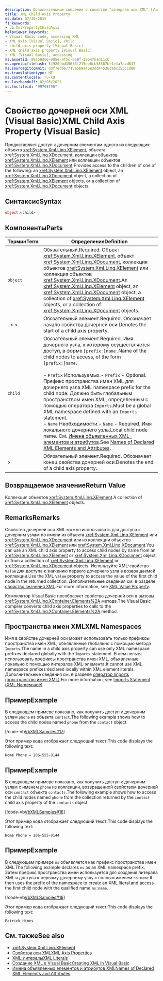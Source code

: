 ```yaml
---
description: Дополнительные сведения о свойстве "дочерняя ось XML" (Visual Basic)
title: XML Child Axis Property
ms.date: 07/20/2015
f1_keywords:
- vb.XmlPropertyChildAxis
helpviewer_keywords:
- Visual Basic code, accessing XML
- XML axis [Visual Basic], child
- child axis property [Visual Basic]
- XML child axis property [Visual Basic]
- XML [Visual Basic], accessing
ms.assetid: 89a59d00-985e-4f5c-b59f-29b47bad11cb
ms.openlocfilehash: 54920ebd35635f215eb6cb58867be1e4a7acd847
ms.sourcegitcommit: ddf7edb67715a5b9a45e3dd44536dabc153c1de0
ms.translationtype: MT
ms.contentlocale: ru-RU
ms.lasthandoff: 02/06/2021
ms.locfileid: "99768796"
---
```

# <a name="xml-child-axis-property-visual-basic"></a><span data-ttu-id="f1540-103">Свойство дочерней оси XML (Visual Basic)</span><span class="sxs-lookup"><span data-stu-id="f1540-103">XML Child Axis Property (Visual Basic)</span></span>

<span data-ttu-id="f1540-104">Предоставляет доступ к дочерним элементам одного из следующих: объекта <xref:System.Xml.Linq.XElement>, объекта <xref:System.Xml.Linq.XDocument>, коллекции объектов <xref:System.Xml.Linq.XElement> или коллекции объектов <xref:System.Xml.Linq.XDocument>.</span><span class="sxs-lookup"><span data-stu-id="f1540-104">Provides access to the children of one of the following: an <xref:System.Xml.Linq.XElement> object, an <xref:System.Xml.Linq.XDocument> object, a collection of <xref:System.Xml.Linq.XElement> objects, or a collection of <xref:System.Xml.Linq.XDocument> objects.</span></span>  
  
## <a name="syntax"></a><span data-ttu-id="f1540-105">Синтаксис</span><span class="sxs-lookup"><span data-stu-id="f1540-105">Syntax</span></span>  
  
```vb  
object.<child>  
```  
  
## <a name="parts"></a><span data-ttu-id="f1540-106">Компоненты</span><span class="sxs-lookup"><span data-stu-id="f1540-106">Parts</span></span>  
  
|<span data-ttu-id="f1540-107">Термин</span><span class="sxs-lookup"><span data-stu-id="f1540-107">Term</span></span>|<span data-ttu-id="f1540-108">Определение</span><span class="sxs-lookup"><span data-stu-id="f1540-108">Definition</span></span>|  
|---|---|  
|`object`|<span data-ttu-id="f1540-109">Обязательный.</span><span class="sxs-lookup"><span data-stu-id="f1540-109">Required.</span></span> <span data-ttu-id="f1540-110">Объект <xref:System.Xml.Linq.XElement>, объект <xref:System.Xml.Linq.XDocument>, коллекция объектов <xref:System.Xml.Linq.XElement> или коллекция объектов <xref:System.Xml.Linq.XDocument>.</span><span class="sxs-lookup"><span data-stu-id="f1540-110">An <xref:System.Xml.Linq.XElement> object, an <xref:System.Xml.Linq.XDocument> object, a collection of <xref:System.Xml.Linq.XElement> objects, or a collection of <xref:System.Xml.Linq.XDocument> objects.</span></span>|  
|<span data-ttu-id="f1540-111">. <</span><span class="sxs-lookup"><span data-stu-id="f1540-111">.<</span></span>|<span data-ttu-id="f1540-112">Обязательный элемент.</span><span class="sxs-lookup"><span data-stu-id="f1540-112">Required.</span></span> <span data-ttu-id="f1540-113">Обозначает начало свойства дочерней оси.</span><span class="sxs-lookup"><span data-stu-id="f1540-113">Denotes the start of a child axis property.</span></span>|  
|`child`|<span data-ttu-id="f1540-114">Обязательный элемент.</span><span class="sxs-lookup"><span data-stu-id="f1540-114">Required.</span></span> <span data-ttu-id="f1540-115">Имя дочернего узла, к которому осуществляется доступ, в форме `[prefix:]name` .</span><span class="sxs-lookup"><span data-stu-id="f1540-115">Name of the child nodes to access, of the form `[prefix:]name`.</span></span><br /><br /> <span data-ttu-id="f1540-116">-   `Prefix` Используемых.</span><span class="sxs-lookup"><span data-stu-id="f1540-116">-   `Prefix` - Optional.</span></span> <span data-ttu-id="f1540-117">Префикс пространства имен XML для дочернего узла.</span><span class="sxs-lookup"><span data-stu-id="f1540-117">XML namespace prefix for the child node.</span></span> <span data-ttu-id="f1540-118">Должно быть глобальным пространством имен XML, определенным с помощью оператора `Imports`.</span><span class="sxs-lookup"><span data-stu-id="f1540-118">Must be a global XML namespace defined with an `Imports` statement.</span></span><br /><span data-ttu-id="f1540-119">-   `Name` Необходимости.</span><span class="sxs-lookup"><span data-stu-id="f1540-119">-   `Name` - Required.</span></span> <span data-ttu-id="f1540-120">Имя локального дочернего узла.</span><span class="sxs-lookup"><span data-stu-id="f1540-120">Local child node name.</span></span> <span data-ttu-id="f1540-121">См. [Имена объявленных XML-элементов и атрибутов](../../programming-guide/language-features/xml/names-of-declared-xml-elements-and-attributes.md).</span><span class="sxs-lookup"><span data-stu-id="f1540-121">See [Names of Declared XML Elements and Attributes](../../programming-guide/language-features/xml/names-of-declared-xml-elements-and-attributes.md).</span></span>|  
|>|<span data-ttu-id="f1540-122">Обязательный элемент.</span><span class="sxs-lookup"><span data-stu-id="f1540-122">Required.</span></span> <span data-ttu-id="f1540-123">Обозначает конец свойства дочерней оси.</span><span class="sxs-lookup"><span data-stu-id="f1540-123">Denotes the end of a child axis property.</span></span>|  
  
## <a name="return-value"></a><span data-ttu-id="f1540-124">Возвращаемое значение</span><span class="sxs-lookup"><span data-stu-id="f1540-124">Return Value</span></span>  

 <span data-ttu-id="f1540-125">Коллекция объектов <xref:System.Xml.Linq.XElement>.</span><span class="sxs-lookup"><span data-stu-id="f1540-125">A collection of <xref:System.Xml.Linq.XElement> objects.</span></span>  
  
## <a name="remarks"></a><span data-ttu-id="f1540-126">Remarks</span><span class="sxs-lookup"><span data-stu-id="f1540-126">Remarks</span></span>  

 <span data-ttu-id="f1540-127">Свойство дочерней оси XML можно использовать для доступа к дочерним узлам по имени из объекта <xref:System.Xml.Linq.XElement> или <xref:System.Xml.Linq.XDocument> или из коллекции объектов <xref:System.Xml.Linq.XElement> или <xref:System.Xml.Linq.XDocument>.</span><span class="sxs-lookup"><span data-stu-id="f1540-127">You can use an XML child axis property to access child nodes by name from an <xref:System.Xml.Linq.XElement> or <xref:System.Xml.Linq.XDocument> object, or from a collection of <xref:System.Xml.Linq.XElement> or <xref:System.Xml.Linq.XDocument> objects.</span></span> <span data-ttu-id="f1540-128">Используйте XML-свойство `Value` для доступа к значению первого дочернего узла в возвращаемой коллекции.</span><span class="sxs-lookup"><span data-stu-id="f1540-128">Use the XML `Value` property to access the value of the first child node in the returned collection.</span></span> <span data-ttu-id="f1540-129">Дополнительные сведения см. в разделе [свойство значения XML](xml-value-property.md).</span><span class="sxs-lookup"><span data-stu-id="f1540-129">For more information, see [XML Value Property](xml-value-property.md).</span></span>  
  
 <span data-ttu-id="f1540-130">Компилятор Visual Basic преобразует свойства дочерней оси в вызовы <xref:System.Xml.Linq.XContainer.Elements%2A> метода.</span><span class="sxs-lookup"><span data-stu-id="f1540-130">The Visual Basic compiler converts child axis properties to calls to the <xref:System.Xml.Linq.XContainer.Elements%2A> method.</span></span>  
  
## <a name="xml-namespaces"></a><span data-ttu-id="f1540-131">Пространства имен XML</span><span class="sxs-lookup"><span data-stu-id="f1540-131">XML Namespaces</span></span>  

 <span data-ttu-id="f1540-132">Имя в свойстве дочерней оси может использовать только префиксы пространства имен XML, объявленные глобально с помощью метода `Imports`.</span><span class="sxs-lookup"><span data-stu-id="f1540-132">The name in a child axis property can use only XML namespace prefixes declared globally with the `Imports` statement.</span></span> <span data-ttu-id="f1540-133">В нем нельзя использовать префиксы пространства имен XML, объявленные локально с помощью литералов XML-элемента.</span><span class="sxs-lookup"><span data-stu-id="f1540-133">It cannot use XML namespace prefixes declared locally within XML element literals.</span></span> <span data-ttu-id="f1540-134">Дополнительные сведения см. в разделе [оператор Imports (пространство имен XML)](../statements/imports-statement-xml-namespace.md).</span><span class="sxs-lookup"><span data-stu-id="f1540-134">For more information, see [Imports Statement (XML Namespace)](../statements/imports-statement-xml-namespace.md).</span></span>  
  
## <a name="example"></a><span data-ttu-id="f1540-135">Пример</span><span class="sxs-lookup"><span data-stu-id="f1540-135">Example</span></span>  

 <span data-ttu-id="f1540-136">В следующем примере показано, как получить доступ к дочерним узлам `phone` из объекта `contact`.</span><span class="sxs-lookup"><span data-stu-id="f1540-136">The following example shows how to access the child nodes named `phone` from the `contact` object.</span></span>  
  
 [!code-vb[VbXMLSamples#17](~/samples/snippets/visualbasic/VS_Snippets_VBCSharp/VbXMLSamples/VB/XMLSamples7.vb#17)]  
  
 <span data-ttu-id="f1540-137">Этот пример кода отображает следующий текст:</span><span class="sxs-lookup"><span data-stu-id="f1540-137">This code displays the following text:</span></span>  
  
 `Home Phone = 206-555-0144`  
  
## <a name="example"></a><span data-ttu-id="f1540-138">Пример</span><span class="sxs-lookup"><span data-stu-id="f1540-138">Example</span></span>  

 <span data-ttu-id="f1540-139">В следующем примере показано, как получить доступ к дочерним узлам с именем `phone` из коллекции, возвращенной свойством дочерней оси `contact` объекта `contacts`.</span><span class="sxs-lookup"><span data-stu-id="f1540-139">The following example shows how to access the child nodes named `phone` from the collection returned by the `contact` child axis property of the `contacts` object.</span></span>  
  
 [!code-vb[VbXMLSamples#18](~/samples/snippets/visualbasic/VS_Snippets_VBCSharp/VbXMLSamples/VB/XMLSamples7.vb#18)]  
  
 <span data-ttu-id="f1540-140">Этот пример кода отображает следующий текст:</span><span class="sxs-lookup"><span data-stu-id="f1540-140">This code displays the following text:</span></span>  
  
 `Home Phone = 206-555-0144`  
  
## <a name="example"></a><span data-ttu-id="f1540-141">Пример</span><span class="sxs-lookup"><span data-stu-id="f1540-141">Example</span></span>  

 <span data-ttu-id="f1540-142">В следующем примере `ns` объявляется как префикс пространства имен XML.</span><span class="sxs-lookup"><span data-stu-id="f1540-142">The following example declares `ns` as an XML namespace prefix.</span></span> <span data-ttu-id="f1540-143">Затем префикс пространства имен используется для создания литерала XML и доступа к первому дочернему узлу с полным именем `ns:name`.</span><span class="sxs-lookup"><span data-stu-id="f1540-143">It then uses the prefix of the namespace to create an XML literal and access the first child node with the qualified name `ns:name`.</span></span>  
  
 [!code-vb[VbXMLSamples#19](~/samples/snippets/visualbasic/VS_Snippets_VBCSharp/VbXMLSamples/VB/XMLSamples8.vb#19)]  
  
 <span data-ttu-id="f1540-144">Этот пример кода отображает следующий текст:</span><span class="sxs-lookup"><span data-stu-id="f1540-144">This code displays the following text:</span></span>  
  
 `Patrick Hines`  
  
## <a name="see-also"></a><span data-ttu-id="f1540-145">См. также</span><span class="sxs-lookup"><span data-stu-id="f1540-145">See also</span></span>

- <xref:System.Xml.Linq.XElement>
- [<span data-ttu-id="f1540-146">Свойства оси XML</span><span class="sxs-lookup"><span data-stu-id="f1540-146">XML Axis Properties</span></span>](index.md)
- [<span data-ttu-id="f1540-147">XML-литералы</span><span class="sxs-lookup"><span data-stu-id="f1540-147">XML Literals</span></span>](../xml-literals/index.md)
- [<span data-ttu-id="f1540-148">Создание XML в Visual Basic</span><span class="sxs-lookup"><span data-stu-id="f1540-148">Creating XML in Visual Basic</span></span>](../../programming-guide/language-features/xml/creating-xml.md)
- [<span data-ttu-id="f1540-149">Имена объявленных элементов и атрибутов XML</span><span class="sxs-lookup"><span data-stu-id="f1540-149">Names of Declared XML Elements and Attributes</span></span>](../../programming-guide/language-features/xml/names-of-declared-xml-elements-and-attributes.md)
